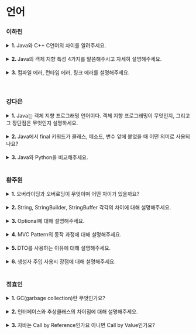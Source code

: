 # 언어

### 이하린
<details>
   <summary> <b>1. </b> Java와 C++ C언어의 차이를 알려주세요. </summary> <br />
<div>

- C언어와 C++ 언어는 메모리 할당과 해제를 수동으로 처리해야 합니다. 
- 하지만 Java는 가비지 컬렉션을 통해 자동으로 더 이상 사용되지 않는 객체를 정리하여 메모리 누수를 방지할 수 있습니다.
      
</div>
</details>
<br />

<details>
   <summary> <b>2. </b> Java의 객체 지향 특성 4가지를 말씀해주시고 자세히 설명해주세요. </summary> <br />
<div>
      
- Java의 객체 지향 특징은 추상화, 다형성, 상속, 캡슐화 가 있습니다. 
- 추상화란 객체들의 공통적인 데이터와 기능을 도출하는 것입니다. 예를 들어 Class 기능이 있습니다.
- 다형성이란 하나의 메소드나 클래스가 다양한 방법으로 동작하는 것을 말합니다. 오버라이딩이나 오버로딩을 통하여 한 요소에 여러 개념을 넣어 놓은 것입니다.
- 상속은 새로운 클래스가 기존의 클래스의 자료와 연산을 이용하게 해주는 것입니다. 공통적으로 필요한 성격을 가장 기본적인 클래스로 정의해두고, 상속받아 사용하여 중복을 최소화합니다.
- 캡슐화는 객체가 맡은 역할을 수행하기 위한 하나의 목적을 위해 데이터와 기능을 묶는 것을 말합니다. public, protected, private라는 접근 제한자를 통해 클래스에 담는 내용 중 중요한 데이터나 기능을 외부에서 접근하지 못하도록 합니다.

</div>
</details>
<br />

<details>
   <summary> <b>3. </b> 컴파일 에러, 런타임 에러, 링크 에러를 설명해주세요. </summary> <br />
<div>
      
- 컴파일 에러는 프로그램의 실행을 막는 오류입니다. 컴파일러가 이해하지 못하는 코드를 발견하면 컴파일 오류가 발생합니다. 대부분의 컴파일러 오류는 문법적인 오류 때문에 발생합니다.
- 런타임 에러는 프로그램 실행 중에 발생하는 오류입니다. 이러한 오류는 0으로 나누는 경우, Null Point 에러 등 일반적으로 프로그램에서 수행할 수 없는 작업을 시도할 때 발생합니다.
- 링크 에러는 흩어진 소스 코드 파일들을 컴파일한 뒤 각자 연결할 때 발생하는 에러입니다. 어딘가에 선언되어 있는 헤더 파일이나 다른 코드 파일이 실제로 존재하지 않을 때 이러한 오류가 발생합니다.
  
</div>
</details>
<br />
<br />

### 강다은
<details>
   <summary> <b>1. </b> Java는 객체 지향 프로그래밍 언어이다. 객체 지향 프로그래밍이 무엇인지, 그리고 그 장단점은 무엇인지 설명하세요. </summary> <br />
<div>
      
- 객체 지향 프로그래밍은 데이터를 추상화시켜 객체로 만들고 객체들 간 상호작용을 로직으로 구현하는 방식이다.
- 장점으로는 코드의 재사용성이 높고, 유지보수가 쉽다.
- 단점으로는 설계 단계에 많은 시간을 소모해야 하며, 실행 속도가 느리다.

</div>
</details>
<br />

<details>
   <summary> <b>2. </b> Java에서 final 키워드가 클래스, 메소드, 변수 앞에 붙었을 때 어떤 의미로 사용되나요? </summary> <br />
<div>
      
- final class는 다른 클래스가 상속받지 못한다.
- final method는 상위 클래스의 메소드로 사용되었을 경우 자식 클래스가 오버라이드하지 못한다.
- final variable은 변하지 않는 상수 값이다.

</div>
</details>
<br />

<details>
   <summary> <b>3. </b> Java와 Python을 비교해주세요. </summary> <br />
<div>
      
- Java는 정적인 데이터 타입 명시가 필요하지만, Python은 데이터 타입이 동적으로 입력되는 즉 런타임에 의해 타입이 결정된다.
- Java는 컴파일링 언어로 한 번에 컴파일 되지만, Python은 인터프리터 언어로 한 줄씩 컴파일링된다.오후 8:58 2023-09-13

</div>
</details>
<br />

### 황주원
<details>
   <summary> <b>1. </b> 오버라이딩과 오버로딩이 무엇이며 어떤 차이가 있을까요? </summary> <br />
<div>
      
- 오버라이딩은 상위 클래스의 메소드를 재정의 하는 것을 의미합니다. 또한, 런타임 다형성이기도 합니다.
- 오버로딩은 같은 클래스 내에서 동일한 메소드 이름을 가지지만, 매개변수의 타입, 개수가 다르게 구현할 수 있는 것을 의미합니다. 또한, 컴파일 타임 다형성이기도 합니다. 따라서 오버라이딩 될 수 있습니다.

</div>
</details>
<br />

<details>
   <summary> <b>2. </b> String, StringBuilder, StringBuffer 각각의 차이에 대해 설명해주세요. </summary> <br />
<div>
      
- String은 불변입니다. StringBuilder와 StringBuffer는 가변타입입니다.
- StringBuilder와 StringBuffer는 Thread-safe 여부의 차이가 있습니다. StringBuilder는 Thread-safe하지 않습니다. 따라서 Multi-Thread 환경에서 사용할 때는 StringBuffer를 사용합니다.

</div>
</details>
<br />

<details>
   <summary> <b>3. </b> Optional에 대해 설명해주세요. </summary> <br />
<div>
      
- Optional은 null이 될 수도 있는 객체를 감싸고 있는 일종의 래퍼 클래스입니다. 따라서, Optional 객체를 이용하면 복잡한 조건문 없이도 null값으로 인해 발생하는 예외를 처리할 수 있습니다.

</div>
</details>
<br />

<details>
   <summary> <b>4. </b> MVC Pattern의 동작 과정에 대해 설명해주세요. </summary> <br />
<div>
      
1. 클라이언트로부터 요청이 들어오면 dispatcherServlet이 가장 먼저 받습니다.
2. HandlerMapping이 요청 URL과 매핑되는 Controller 검색 후 리턴합니다.
3. HandlerAdapter에서 알맞은 controller 처리 요청합니다.
4. ViewResolver에서 controller가 리턴한 view 검색후 view를 클라이언트로 보냅니다.
   
</div>
</details>
<br />

<details>
   <summary> <b>5. </b> DTO를 사용하는 이유에 대해 설명해주세요. </summary> <br />
<div>
      
- 순환참조를 예방할 수 있습니다.
    - JPA로 개발할 때, 양방향 참조를 사용했다면 순환참조를 조심해야 합니다.
- 엔티티 내부 구현을 캡슐화할 수 있습니다.
- DB Layer와 View Layer 사이의 역할을 분리하기 위해서입니다.

</div>
</details>
<br />

<details>
   <summary> <b>6. </b> 생성자 주입 사용시 장점에 대해 설명해주세요. </summary> <br />
<div>
      
- 순환 참조를 방지할 수 있습니다.
    - 순환 참조는 A -> B를 참조하면서, B -> A를 참조하는 경우 발생하는 문제입니다.
    - 생성자 주입은 먼저 빈을 생성하지 않고 주입하려는 빈을 찾습니다. 그래서 실행시 바로 순환참조 에러가 뜨면서 찾을 수 있습니다.
- final 선언이 가능합니다.
    - 생성자 주입 시, 의존성 주입이 클래스 인스턴스화 중에 시작되므로 final을 선언할 수 있습니다. 따라서 객체를 변경이 불가능하게 할 수 있습니다.
- 테스트 코드를 작성하는데 용이합니다.
    - 스프링 컨테이너 도움 없이 테스트 코드를 더 편리하게 작성 가능합니다.

</div>
</details>
<br />

### 정효인
<details>
   <summary> <b>1. </b> GC(garbage collection)란 무엇인가요? </summary> <br />
<div>

- 힙 영역에서 사용하지 않는 객체들을 제거하는 작업입니다. 자바는 gc로 인해 개발자가 별도의 메모리 관리가 필요 없습니다.
      
</div>
</details>
<br />

<details>
   <summary> <b>2. </b> 인터페이스와 추상클래스의 차이점에 대해 설명해주세요. </summary> <br />
<div>
      
- 추상클래스는 공통된 개념을 표현할 때 사용합니다. 단일 상속만 가능하고 추상클래스를 상속하는 집합간에는 연관관계가 있습니다.
- 인터페이스는 구현 객체가 같은 동작을 한다는 것을 보장하기 위해 사용합니다. 다중 상속이 가능하고 인터페이스를 구현하는 집합간에는 관계가 없을 수 있습니다.

</div>
</details>
<br />

<details>
   <summary> <b>3. </b> 자바는 Call by Reference인가요 아니면 Call by Value인가요? </summary> <br />
<div>
      
- 자바는 Call by Reference로 함수에 인자를 전달할 때 인자값을 복사하여 전달합니다.
- 원본 데이터와 전달된 복사본이 서로 다른 메모리 주소를 가지기 때문에, 함수 내에서 인자의 값을 변경해도 원본 데이터에는 영향을 미치지 않습니다.
- ex) C, C++, Java, Python
  
</div>
</details>
<br />
<br />
